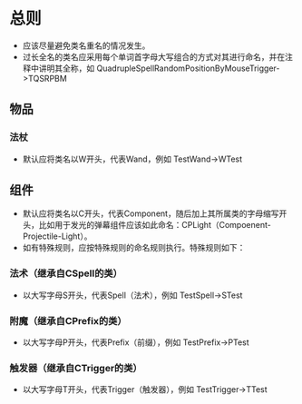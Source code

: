﻿# 总则
- 应该尽量避免类名重名的情况发生。
- 过长全名的类名应采用每个单词首字母大写组合的方式对其进行命名，并在注释中讲明其全称，如 QuadrupleSpellRandomPositionByMouseTrigger->TQSRPBM
## 物品
### 法杖
- 默认应将类名以W开头，代表Wand，例如 TestWand->WTest
## 组件
- 默认应将类名以C开头，代表Component，随后加上其所属类的字母缩写开头，比如用于发光的弹幕组件应该如此命名：CPLight（Compoenent-Projectile-Light）。
- 如有特殊规则，应按特殊规则的命名规则执行。特殊规则如下：
### 法术（继承自CSpell的类）
- 以大写字母S开头，代表Spell（法术），例如 TestSpell->STest
### 附魔（继承自CPrefix的类）
- 以大写字母P开头，代表Prefix（前缀），例如 TestPrefix->PTest
### 触发器（继承自CTrigger的类）
- 以大写字母T开头，代表Trigger（触发器），例如 TestTrigger->TTest